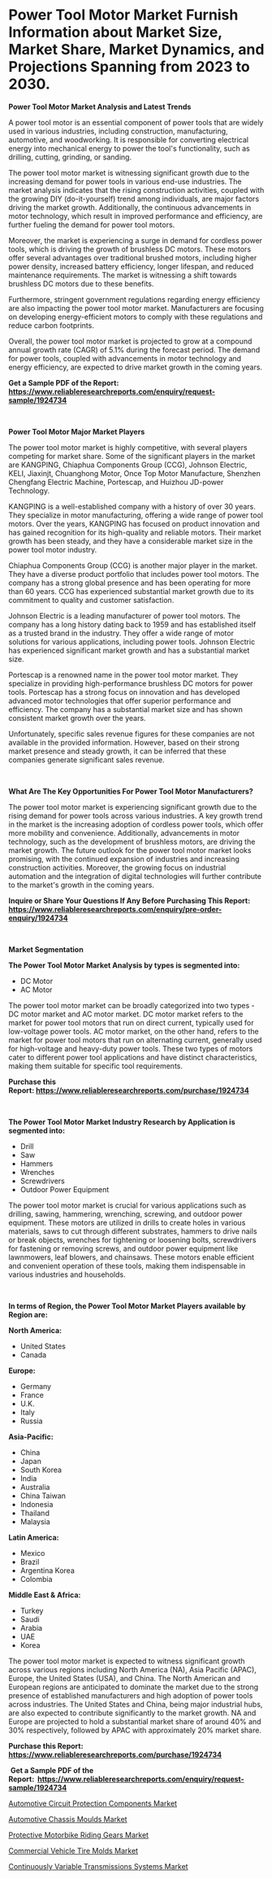 <p><h1>Power Tool Motor Market Furnish Information about Market Size, Market Share, Market Dynamics, and Projections Spanning from 2023 to 2030.</h1></p><p><strong>Power Tool Motor Market Analysis and Latest Trends</strong></p>
<p><p>A power tool motor is an essential component of power tools that are widely used in various industries, including construction, manufacturing, automotive, and woodworking. It is responsible for converting electrical energy into mechanical energy to power the tool's functionality, such as drilling, cutting, grinding, or sanding.</p><p>The power tool motor market is witnessing significant growth due to the increasing demand for power tools in various end-use industries. The market analysis indicates that the rising construction activities, coupled with the growing DIY (do-it-yourself) trend among individuals, are major factors driving the market growth. Additionally, the continuous advancements in motor technology, which result in improved performance and efficiency, are further fueling the demand for power tool motors.</p><p>Moreover, the market is experiencing a surge in demand for cordless power tools, which is driving the growth of brushless DC motors. These motors offer several advantages over traditional brushed motors, including higher power density, increased battery efficiency, longer lifespan, and reduced maintenance requirements. The market is witnessing a shift towards brushless DC motors due to these benefits.</p><p>Furthermore, stringent government regulations regarding energy efficiency are also impacting the power tool motor market. Manufacturers are focusing on developing energy-efficient motors to comply with these regulations and reduce carbon footprints.</p><p>Overall, the power tool motor market is projected to grow at a compound annual growth rate (CAGR) of 5.1% during the forecast period. The demand for power tools, coupled with advancements in motor technology and energy efficiency, are expected to drive market growth in the coming years.</p></p>
<p><strong>Get a Sample PDF of the Report:&nbsp; <a href="https://www.reliableresearchreports.com/enquiry/request-sample/1924734">https://www.reliableresearchreports.com/enquiry/request-sample/1924734</a></strong></p>
<p>&nbsp;</p>
<p><strong>Power Tool Motor Major Market Players</strong></p>
<p><p>The power tool motor market is highly competitive, with several players competing for market share. Some of the significant players in the market are KANGPING, Chiaphua Components Group (CCG), Johnson Electric, KELI, Jiaxinjt, Chuanghong Motor, Once Top Motor Manufacture, Shenzhen Chengfang Electric Machine, Portescap, and Huizhou JD-power Technology.</p><p>KANGPING is a well-established company with a history of over 30 years. They specialize in motor manufacturing, offering a wide range of power tool motors. Over the years, KANGPING has focused on product innovation and has gained recognition for its high-quality and reliable motors. Their market growth has been steady, and they have a considerable market size in the power tool motor industry.</p><p>Chiaphua Components Group (CCG) is another major player in the market. They have a diverse product portfolio that includes power tool motors. The company has a strong global presence and has been operating for more than 60 years. CCG has experienced substantial market growth due to its commitment to quality and customer satisfaction.</p><p>Johnson Electric is a leading manufacturer of power tool motors. The company has a long history dating back to 1959 and has established itself as a trusted brand in the industry. They offer a wide range of motor solutions for various applications, including power tools. Johnson Electric has experienced significant market growth and has a substantial market size.</p><p>Portescap is a renowned name in the power tool motor market. They specialize in providing high-performance brushless DC motors for power tools. Portescap has a strong focus on innovation and has developed advanced motor technologies that offer superior performance and efficiency. The company has a substantial market size and has shown consistent market growth over the years.</p><p>Unfortunately, specific sales revenue figures for these companies are not available in the provided information. However, based on their strong market presence and steady growth, it can be inferred that these companies generate significant sales revenue.</p></p>
<p>&nbsp;</p>
<p><strong>What Are The Key Opportunities For Power Tool Motor Manufacturers?</strong></p>
<p><p>The power tool motor market is experiencing significant growth due to the rising demand for power tools across various industries. A key growth trend in the market is the increasing adoption of cordless power tools, which offer more mobility and convenience. Additionally, advancements in motor technology, such as the development of brushless motors, are driving the market growth. The future outlook for the power tool motor market looks promising, with the continued expansion of industries and increasing construction activities. Moreover, the growing focus on industrial automation and the integration of digital technologies will further contribute to the market's growth in the coming years.</p></p>
<p><strong>Inquire or Share Your Questions If Any Before Purchasing This Report: <a href="https://www.reliableresearchreports.com/enquiry/pre-order-enquiry/1924734">https://www.reliableresearchreports.com/enquiry/pre-order-enquiry/1924734</a></strong></p>
<p>&nbsp;</p>
<p><strong>Market Segmentation</strong></p>
<p><strong>The Power Tool Motor Market Analysis by types is segmented into:</strong></p>
<p><ul><li>DC Motor</li><li>AC Motor</li></ul></p>
<p><p>The power tool motor market can be broadly categorized into two types - DC motor market and AC motor market. DC motor market refers to the market for power tool motors that run on direct current, typically used for low-voltage power tools. AC motor market, on the other hand, refers to the market for power tool motors that run on alternating current, generally used for high-voltage and heavy-duty power tools. These two types of motors cater to different power tool applications and have distinct characteristics, making them suitable for specific tool requirements.</p></p>
<p><strong>Purchase this Report:&nbsp;<a href="https://www.reliableresearchreports.com/purchase/1924734">https://www.reliableresearchreports.com/purchase/1924734</a></strong></p>
<p>&nbsp;</p>
<p><strong>The Power Tool Motor Market Industry Research by Application is segmented into:</strong></p>
<p><ul><li>Drill</li><li>Saw</li><li>Hammers</li><li>Wrenches</li><li>Screwdrivers</li><li>Outdoor Power Equipment</li></ul></p>
<p><p>The power tool motor market is crucial for various applications such as drilling, sawing, hammering, wrenching, screwing, and outdoor power equipment. These motors are utilized in drills to create holes in various materials, saws to cut through different substrates, hammers to drive nails or break objects, wrenches for tightening or loosening bolts, screwdrivers for fastening or removing screws, and outdoor power equipment like lawnmowers, leaf blowers, and chainsaws. These motors enable efficient and convenient operation of these tools, making them indispensable in various industries and households.</p></p>
<p>&nbsp;</p>
<p><strong>In terms of Region, the Power Tool Motor Market Players available by Region are:</strong></p>
<p>
    <p> <strong> North America: </strong>
        <ul>
            <li>United States</li>
            <li>Canada</li>
        </ul>
        </p> 
    <p> <strong> Europe: </strong>
        <ul>
            <li>Germany</li>
            <li>France</li>
            <li>U.K.</li>
            <li>Italy</li>
            <li>Russia</li>
        </ul>
        </p> 
    <p> <strong> Asia-Pacific: </strong>
        <ul>
            <li>China</li>
            <li>Japan</li>
            <li>South Korea</li>
            <li>India</li>
            <li>Australia</li>
            <li>China Taiwan</li>
            <li>Indonesia</li>
            <li>Thailand</li>
            <li>Malaysia</li>
        </ul>
        </p> 
    <p> <strong> Latin America: </strong>
        <ul>
            <li>Mexico</li>
            <li>Brazil</li>
            <li>Argentina Korea</li>
            <li>Colombia</li>
        </ul>
        </p> 
    <p> <strong> Middle East & Africa: </strong>
        <ul>
            <li>Turkey</li>
            <li>Saudi</li>
            <li>Arabia</li>
            <li>UAE</li>
            <li>Korea</li>
        </ul>
    </p>
    </p>
<p><p>The power tool motor market is expected to witness significant growth across various regions including North America (NA), Asia Pacific (APAC), Europe, the United States (USA), and China. The North American and European regions are anticipated to dominate the market due to the strong presence of established manufacturers and high adoption of power tools across industries. The United States and China, being major industrial hubs, are also expected to contribute significantly to the market growth. NA and Europe are projected to hold a substantial market share of around 40% and 30% respectively, followed by APAC with approximately 20% market share.</p></p>
<p><strong>Purchase this Report: <a href="https://www.reliableresearchreports.com/purchase/1924734">https://www.reliableresearchreports.com/purchase/1924734</a></strong></p>
<p>&nbsp;<strong>Get a Sample PDF of the Report:&nbsp;&nbsp;<a href="https://www.reliableresearchreports.com/enquiry/request-sample/1924734">https://www.reliableresearchreports.com/enquiry/request-sample/1924734</a></strong></p>
<p><strong></strong></p>
<p><p><a href="https://medium.com/@sanjoy753352/automotive-circuit-protection-components-market-size-and-market-trends-complete-industry-overview-3474314d0926">Automotive Circuit Protection Components Market</a></p><p><a href="https://medium.com/@soledadroob625/automotive-chassis-moulds-nbsp-market-focuses-on-market-share-size-and-projected-forecast-till-e4b39d4aa05f">Automotive Chassis Moulds Market</a></p><p><a href="https://medium.com/@allelee654/protective-motorbike-riding-gears-market-analysis-and-sze-forecasted-for-period-from-2023-to-2030-04d35182a98c">Protective Motorbike Riding Gears Market</a></p><p><a href="https://medium.com/@nelljian7548/commercial-vehicle-tire-molds-market-trends-and-market-analysis-forecasted-for-period-2023-2030-9c629063cb0a">Commercial Vehicle Tire Molds Market</a></p><p><a href="https://medium.com/@darrensipes2023/continuously-variable-transmissions-systems-market-analysis-its-cagr-market-segmentation-and-c153ff117a5c">Continuously Variable Transmissions Systems Market</a></p></p>